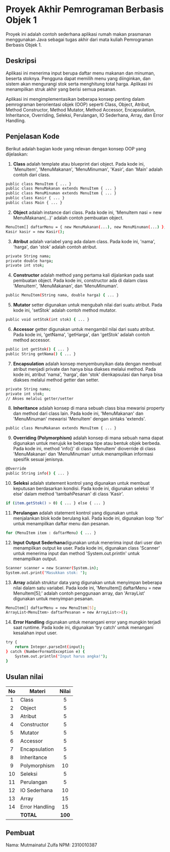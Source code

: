 # Proyek Akhir Pemrograman Berbasis Objek 1

Proyek ini adalah contoh sederhana aplikasi rumah makan prasmanan menggunakan Java sebagai tugas akhir dari mata kuliah Pemrograman Berbasis Objek 1.

## Deskripsi

Aplikasi ini menerima input berupa daftar menu makanan dan minuman, beserta stoknya. Pengguna dapat memilih menu yang diinginkan, dan sistem akan mengurangi stok serta menghitung total harga. Aplikasi ini menampilkan struk akhir yang berisi semua pesanan.

Aplikasi ini mengimplementasikan beberapa konsep penting dalam pemrograman berorientasi objek (OOP) seperti Class, Object, Atribut, Method Constructor, Method Mutator, Method Accessor, Encapsulation, Inheritance, Overriding, Seleksi, Perulangan, IO Sederhana, Array, dan Error Handling.

## Penjelasan Kode

Berikut adalah bagian kode yang relevan dengan konsep OOP yang dijelaskan:

1. **Class** adalah template atau blueprint dari object. Pada kode ini, 'MenuItem', 'MenuMakanan', 'MenuMinuman', 'Kasir', dan 'Main' adalah contoh dari class.
```bash
public class MenuItem { ... }
public class MenuMakanan extends MenuItem { ... }
public class MenuMinuman extends MenuItem { ... }
public class Kasir { ... }
public class Main { ... }
```

2. **Object** adalah instance dari class. Pada kode ini, 'MenuItem nasi = new MenuMakanan(...)' adalah contoh pembuatan object.
```bash
MenuItem[] daftarMenu = { new MenuMakanan(...), new MenuMinuman(...) };
Kasir kasir = new Kasir();
```

3. **Atribut** adalah variabel yang ada dalam class. Pada kode ini, 'nama', 'harga', dan 'stok' adalah contoh atribut.
```bash
private String nama;
private double harga;
private int stok;
```

4. **Constructor** adalah method yang pertama kali dijalankan pada saat pembuatan object. Pada kode ini, constructor ada di dalam class 'MenuItem', 'MenuMakanan', dan 'MenuMinuman'.
```bash
public MenuItem(String nama, double harga) { ... }
```

5. **Mutator** setter digunakan untuk mengubah nilai dari suatu atribut. Pada kode ini, 'setStok' adalah contoh method mutator.
```bash
public void setStok(int stok) { ... }
```

6. **Accessor** getter digunakan untuk mengambil nilai dari suatu atribut. Pada kode ini, 'getNama', 'getHarga', dan 'getStok' adalah contoh method accessor.
```bash
public int getStok() { ... }
public String getNama() { ... }
```

7. **Encapsulation** adalah konsep menyembunyikan data dengan membuat atribut menjadi private dan hanya bisa diakses melalui method. Pada kode ini, atribut 'nama', 'harga', dan 'stok' dienkapsulasi dan hanya bisa diakses melalui method getter dan setter.
```bash
private String nama;
private int stok;
// Akses melalui getter/setter
```

8. **Inheritance** adalah konsep di mana sebuah class bisa mewarisi property dan method dari class lain. Pada kode ini, 'MenuMakanan' dan 'MenuMinuman' mewarisi 'MenuItem' dengan sintaks 'extends'.
```bash
public class MenuMakanan extends MenuItem { ... }
```

9. **Overriding (Polymorphism)** adalah konsep di mana sebuah nama dapat digunakan untuk merujuk ke beberapa tipe atau bentuk objek berbeda. Pada kode ini, method 'info()' di class 'MenuItem' dioverride di class 'MenuMakanan' dan 'MenuMinuman' untuk menampilkan informasi spesifik sesuai jenisnya.
```bash
@Override
public String info() { ... }
```

10. **Seleksi** adalah statement kontrol yang digunakan untuk membuat keputusan berdasarkan kondisi. Pada kode ini, digunakan seleksi 'if else' dalam method 'tambahPesanan' di class 'Kasir'.
```bash
if (item.getStok() > 0) { ... } else { ... }
```

11. **Perulangan** adalah statement kontrol yang digunakan untuk menjalankan blok kode berulang kali. Pada kode ini, digunakan loop 'for' untuk menampilkan daftar menu dan pesanan.
```bash
for (MenuItem item : daftarMenu) { ... }
```

12. **Input Output Sederhana**digunakan untuk menerima input dari user dan menampilkan output ke user. Pada kode ini, digunakan class 'Scanner' untuk menerima input dan method 'System.out.println' untuk menampilkan output.
```bash
Scanner scanner = new Scanner(System.in);
System.out.print("Masukkan stok: ");
```

13. **Array** adalah struktur data yang digunakan untuk menyimpan beberapa nilai dalam satu variabel. Pada kode ini, 'MenuItem[] daftarMenu = new MenuItem[5];' adalah contoh penggunaan array, dan 'ArrayList<MenuItem>' digunakan untuk menyimpan pesanan.
```bash
MenuItem[] daftarMenu = new MenuItem[5];
ArrayList<MenuItem> daftarPesanan = new ArrayList<>();
```

14. **Error Handling** digunakan untuk menangani error yang mungkin terjadi saat runtime. Pada kode ini, digunakan 'try catch' untuk menangani kesalahan input user.
```bash
try {
    return Integer.parseInt(input);
} catch (NumberFormatException e) {
    System.out.println("Input harus angka!");
}
```

## Usulan nilai

| No  | Materi         |  Nilai  |
| :-: | -------------- | :-----: |
|  1  | Class          |    5    |
|  2  | Object         |    5    |
|  3  | Atribut        |    5    |
|  4  | Constructor    |    5    |
|  5  | Mutator        |    5    |
|  6  | Accessor       |    5    |
|  7  | Encapsulation  |    5    |
|  8  | Inheritance    |    5    |
|  9  | Polymorphism   |   10    |
| 10  | Seleksi        |    5    |
| 11  | Perulangan     |    5    |
| 12  | IO Sederhana   |   10    |
| 13  | Array          |   15    |
| 14  | Error Handling |   15    |
|     | **TOTAL**      | **100** |

## Pembuat

Nama:  Mutmainatul Zulfa
NPM:   2310010387
